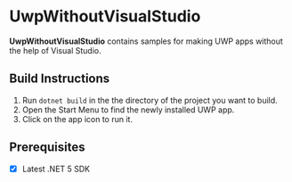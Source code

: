 # UwpWithoutVisualStudio

**UwpWithoutVisualStudio** contains samples for making UWP apps without the help of Visual Studio.

## Build Instructions

1. Run `dotnet build` in the the directory of the project you want to build.
2. Open the Start Menu to find the newly installed UWP app.
3. Click on the app icon to run it.

## Prerequisites

- [x] Latest .NET 5 SDK
